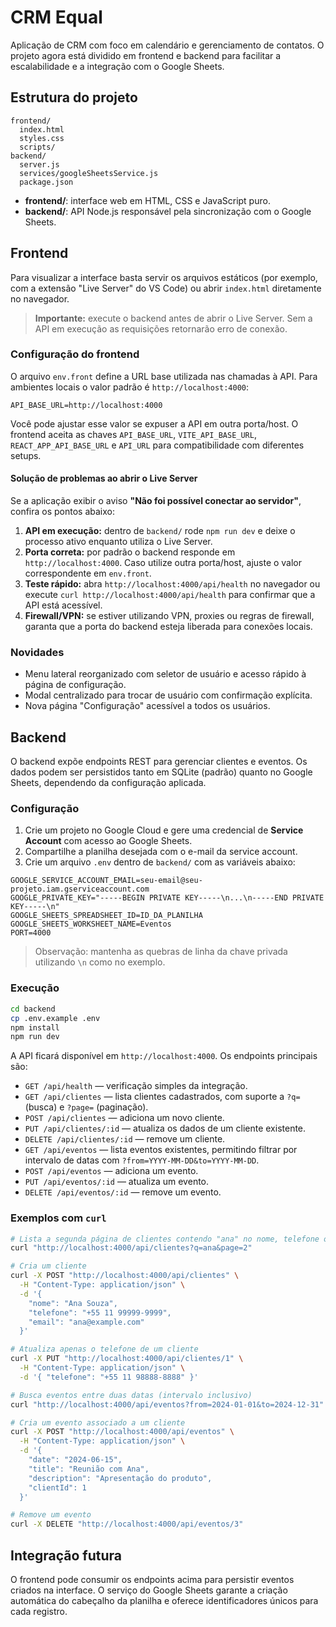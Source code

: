 # CRM Equal

Aplicação de CRM com foco em calendário e gerenciamento de contatos. O projeto agora está dividido em frontend e backend para facilitar a escalabilidade e a integração com o Google Sheets.

## Estrutura do projeto

```
frontend/
  index.html
  styles.css
  scripts/
backend/
  server.js
  services/googleSheetsService.js
  package.json
```

- **frontend/**: interface web em HTML, CSS e JavaScript puro.
- **backend/**: API Node.js responsável pela sincronização com o Google Sheets.

## Frontend

Para visualizar a interface basta servir os arquivos estáticos (por exemplo, com a extensão "Live Server" do VS Code) ou abrir `index.html` diretamente no navegador.

> **Importante:** execute o backend antes de abrir o Live Server. Sem a API em execução as requisições retornarão erro de conexão.

### Configuração do frontend

O arquivo `env.front` define a URL base utilizada nas chamadas à API. Para ambientes locais o valor padrão é `http://localhost:4000`:

```
API_BASE_URL=http://localhost:4000
```

Você pode ajustar esse valor se expuser a API em outra porta/host. O frontend aceita as chaves `API_BASE_URL`, `VITE_API_BASE_URL`, `REACT_APP_API_BASE_URL` e `API_URL` para compatibilidade com diferentes setups.
#### Solução de problemas ao abrir o Live Server

Se a aplicação exibir o aviso **"Não foi possível conectar ao servidor"**, confira os pontos abaixo:

1. **API em execução:** dentro de `backend/` rode `npm run dev` e deixe o processo ativo enquanto utiliza o Live Server.
2. **Porta correta:** por padrão o backend responde em `http://localhost:4000`. Caso utilize outra porta/host, ajuste o valor correspondente em `env.front`.
3. **Teste rápido:** abra `http://localhost:4000/api/health` no navegador ou execute `curl http://localhost:4000/api/health` para confirmar que a API está acessível.
4. **Firewall/VPN:** se estiver utilizando VPN, proxies ou regras de firewall, garanta que a porta do backend esteja liberada para conexões locais.


### Novidades

- Menu lateral reorganizado com seletor de usuário e acesso rápido à página de configuração.
- Modal centralizado para trocar de usuário com confirmação explícita.
- Nova página "Configuração" acessível a todos os usuários.

## Backend

O backend expõe endpoints REST para gerenciar clientes e eventos. Os dados podem ser persistidos tanto em SQLite (padrão) quanto no Google Sheets, dependendo da configuração aplicada.

### Configuração

1. Crie um projeto no Google Cloud e gere uma credencial de **Service Account** com acesso ao Google Sheets.
2. Compartilhe a planilha desejada com o e-mail da service account.
3. Crie um arquivo `.env` dentro de `backend/` com as variáveis abaixo:

```
GOOGLE_SERVICE_ACCOUNT_EMAIL=seu-email@seu-projeto.iam.gserviceaccount.com
GOOGLE_PRIVATE_KEY="-----BEGIN PRIVATE KEY-----\n...\n-----END PRIVATE KEY-----\n"
GOOGLE_SHEETS_SPREADSHEET_ID=ID_DA_PLANILHA
GOOGLE_SHEETS_WORKSHEET_NAME=Eventos
PORT=4000
```

> Observação: mantenha as quebras de linha da chave privada utilizando `\n` como no exemplo.

### Execução

```bash
cd backend
cp .env.example .env
npm install
npm run dev
```

A API ficará disponível em `http://localhost:4000`. Os endpoints principais são:

- `GET /api/health` — verificação simples da integração.
- `GET /api/clientes` — lista clientes cadastrados, com suporte a `?q=` (busca) e `?page=` (paginação).
- `POST /api/clientes` — adiciona um novo cliente.
- `PUT /api/clientes/:id` — atualiza os dados de um cliente existente.
- `DELETE /api/clientes/:id` — remove um cliente.
- `GET /api/eventos` — lista eventos existentes, permitindo filtrar por intervalo de datas com `?from=YYYY-MM-DD&to=YYYY-MM-DD`.
- `POST /api/eventos` — adiciona um evento.
- `PUT /api/eventos/:id` — atualiza um evento.
- `DELETE /api/eventos/:id` — remove um evento.

### Exemplos com `curl`

```bash
# Lista a segunda página de clientes contendo "ana" no nome, telefone ou e-mail.
curl "http://localhost:4000/api/clientes?q=ana&page=2"

# Cria um cliente
curl -X POST "http://localhost:4000/api/clientes" \
  -H "Content-Type: application/json" \
  -d '{
    "nome": "Ana Souza",
    "telefone": "+55 11 99999-9999",
    "email": "ana@example.com"
  }'

# Atualiza apenas o telefone de um cliente
curl -X PUT "http://localhost:4000/api/clientes/1" \
  -H "Content-Type: application/json" \
  -d '{ "telefone": "+55 11 98888-8888" }'

# Busca eventos entre duas datas (intervalo inclusivo)
curl "http://localhost:4000/api/eventos?from=2024-01-01&to=2024-12-31"

# Cria um evento associado a um cliente
curl -X POST "http://localhost:4000/api/eventos" \
  -H "Content-Type: application/json" \
  -d '{
    "date": "2024-06-15",
    "title": "Reunião com Ana",
    "description": "Apresentação do produto",
    "clientId": 1
  }'

# Remove um evento
curl -X DELETE "http://localhost:4000/api/eventos/3"
```

## Integração futura

O frontend pode consumir os endpoints acima para persistir eventos criados na interface. O serviço do Google Sheets garante a criação automática do cabeçalho da planilha e oferece identificadores únicos para cada registro.
